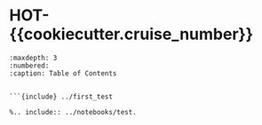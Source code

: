 # HOT-{{cookiecutter.cruise_number}}  

```{toctree} 
:maxdepth: 3
:numbered:
:caption: Table of Contents


```{include} ../first_test
```

```
%.. include:: ../notebooks/test.
